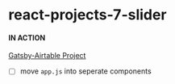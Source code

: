 # react-projects-7-slider

#### IN ACTION

[Gatsby-Airtable Project](https://gatsby-airtable-design-project.netlify.app/)

-[ ] move `app.js` into seperate components
